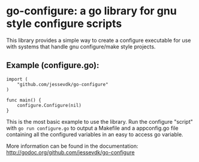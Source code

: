 go-configure: a go library for gnu style configure scripts
==========================================================

This library provides a simple way to create a configure executable for use
with systems that handle gnu configure/make style projects.

Example (configure.go):
-----------------------
	import (
		"github.com/jessevdk/go-configure"
	)

	func main() {
		configure.Configure(nil)
	}

This is the most basic example to use the library. Run the configure "script"
with `go run configure.go` to output a Makefile and a appconfig.go file
containing all the configured variables in an easy to access go variable.

More information can be found in the documentation: <http://godoc.org/github.com/jessevdk/go-configure>
